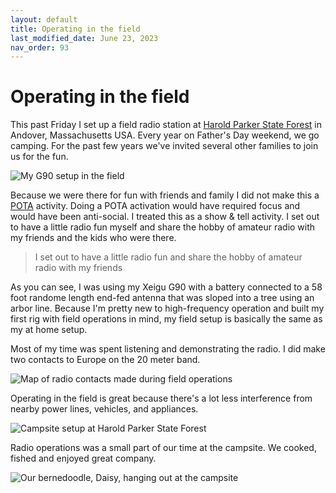 ```yaml
---
layout: default
title: Operating in the field
last_modified_date: June 23, 2023
nav_order: 93
---
```


# Operating in the field

This past Friday I set up a field radio station at [Harold Parker State Forest](https://www.mass.gov/locations/harold-parker-state-forest)
in Andover, Massachusetts USA. Every year on Father's Day weekend, we go camping. For the past few years we've invited several other families to join us for the fun.

![My G90 setup in the field](g90-field-setup-harold-parker.jpg "My Xiegu G90 in the Field at Harold Parker State Forst in MA")

Because we were there for fun with friends and family I did not make this a [POTA](https://pota.app/) activity. Doing a POTA activation would have required focus and would have been anti-social. I treated this as a show & tell activity. I set out to have a little radio fun
myself and share the hobby of amateur radio with my friends and the kids who were there.

> I set out to have a little radio fun
> and share the hobby of amateur radio with my friends

As you can see, I was using my Xeigu G90 with a battery connected to a 58 foot randome length end-fed antenna that was sloped into a tree using an arbor line. Because I'm pretty new to high-frequency operation and built my first rig with field operations in mind, my field setup is basically the same as my at home setup.

Most of my time was spent listening and demonstrating the radio. I did make two contacts to Europe on the 20 meter band.

![Map of radio contacts made during field operations](radio-contact-map.png)

Operating in the field is great because there's a lot less interference from nearby power
lines, vehicles, and appliances.

![Campsite setup at Harold Parker State Forest](1000005126.jpg "Setting up the campsite for cooking")

Radio operations was a small part of our time at the campsite. We cooked, fished and enjoyed great company.

![Our bernedoodle, Daisy, hanging out at the campsite](1000005125.jpg "Daisy relaxes at our campsite")

